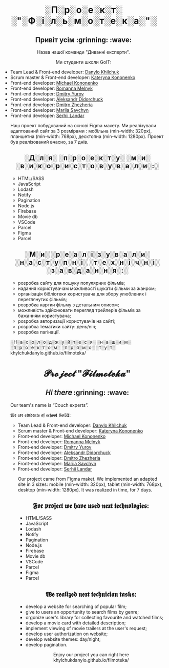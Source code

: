 <h1 align="center"  color="red">░П░р░о░е░к░т░ ░"░Ф░і░л░ь░м░о░т░е░к░а░"░</h1>
<h2 align="center"> Привіт усім :grinning: :wave:</h2>
<p align="center"> Назва нашої команди "Диванні експерти".</p>
<p align="center">Ми студенти школи GoIT:</p>
<ul>
<li>Team Lead & Front-end developer: <a href="https://github.com/KhylchukDanylo" >Danylo Khilchuk</a></li>
<li>Scrum master & Front-end developer: <a href="https://github.com/EkaterinaKononenko"> Kateryna Kononenko</a></li>
<li>Front-end developer: <a href="https://github.com/MichaelKononenko"> Michael Kononenko</a></li>
<li>Front-end developer: <a href="https://github.com/RomannaLG1" >Romanna Melnyk</a></li>
<li>Front-end developer: <a href="https://github.com/yurov-37" >Dmitry Yurov</a></li>
<li>Front-end developer: <a href="https://github.com/DidorchukAlexandr" >Aleksandr Didorchuck</a></li>
<li>Front-end developer: <a href="https://github.com/Dmitruhub" >Dmitro Zhezheria</a></li>
<li>Front-end developer: <a href="https://github.com/S-Mariia" >Mariia Savchyn</a></li>
<li>Front-end developer: <a href="https://github.com/Landar-S" >Serhii Landar</a></li>

<p>Наш проект побудований на основі Figma макету. Ми реалізували адаптований сайт за 3 розмірами : мобільна (min-width: 320px), планшетна (min-width: 768px), десктопна (min-width: 1280px). Проект був реалізований вчасно, за 7 днів.</p>

<h2 align="center">░Д░л░я░ ░п░р░о░е░к░т░у░ ░м░и░ ░в░и░к░о░р░и░с░т░о░в░у░в░а░л░и░:░</h2>
<ul>
<li>HTML/SASS</li>
<li>JavaScript</li>
<li>Lodash</li>
<li>Notify</li>
<li>Pagination</li>
<li>Node.js</li>
<li>Firebase</li>
<li>Movie db</li>
<li>VSCode</li>
<li>Parcel</li>
<li>Figma</li>
<li>Parcel</li>
</ul>

<h2 align="center">░М░и░ ░р░е░а░л░і░з░у░в░а░л░и░ ░н░а░с░т░у░п░н░і░ ░т░е░х░н░і░ч░н░і░ ░з░а░в░д░а░н░н░я░:░</h2>
<ul>
<li>розробка сайту для пошуку популярних фільмів;</li>
<li>надання користувачам можливості шукати фільми за жанром;</li>
<li>організація бібліотеки користувача для збору улюблених і переглянутих фільмів;</li>
<li>розробка картки фільму з детальним описом;</li>
<li>можливість здійснювати перегляд трейлерів фільмів за бажанням користувача;</li>
<li>розробка авторизації користувачів на сайті;</li>
<li>розробка тематики сайту: день/ніч;</li>
<li>розробка пагінації.</li>
</ul>
<p>░Н░а░с░о░л░о░д░ж░у░й░т░е░с░я░ ░н░а░ш░и░м░ ░п░р░о░е░к░т░о░м░ ░п░р░я░м░о░ ░т░у░т░ khylchukdanylo.github.io/filmoteka/</p>

<h1 align="center" color="red">𝓟𝓻𝓸𝓳𝓮𝓬𝓽 "𝓕𝓲𝓵𝓶𝓸𝓽𝓮𝓴𝓪"</h1>
<h2 align="center"> 𝘏𝘪 𝘵𝘩𝘦𝘳𝘦 :grinning: :wave:</h2> 
<p> Our team's name is “Сouch experts”.</p>

<p>𝖂𝖊 𝖆𝖗𝖊 𝖘𝖙𝖚𝖉𝖊𝖓𝖙𝖘 𝖔𝖋 𝖘𝖈𝖍𝖔𝖔𝖑 𝕲𝖔𝕴𝕿:</p>
<ul>
<li>Team Lead & Front-end developer: <a href="https://github.com/KhylchukDanylo" >Danylo Khilchuk</a></li>
<li>Scrum master & Front-end developer: <a href="https://github.com/EkaterinaKononenko"> Kateryna Kononenko</a></li>
<li>Front-end developer: <a href="https://github.com/MichaelKononenko"> Michael Kononenko</a></li>
<li>Front-end developer: <a href="https://github.com/RomannaLG1" >Romanna Melnyk</a></li>
<li>Front-end developer: <a href="https://github.com/yurov-37" >Dmitry Yurov</a></li>
<li>Front-end developer: <a href="https://github.com/DidorchukAlexandr" >Aleksandr Didorchuck</a></li>
<li>Front-end developer: <a href="https://github.com/Dmitruhub" >Dmitro Zhezheria</a></li>
<li>Front-end developer: <a href="https://github.com/S-Mariia" >Mariia Savchyn</a></li>
<li>Front-end developer: <a href="https://github.com/Landar-S" >Serhii Landar</a></li>

<p>Our project came from Figma maket. We implemented an adapted site in 3 sizes: mobile (min-width: 320px), tablet (min-width: 768px), desktop (min-width: 1280px). It was realized in time, for 7 days.</p>

<h2 align="center">𝕱𝖔𝖗 𝖕𝖗𝖔𝖏𝖊𝖈𝖙 𝖜𝖊 𝖍𝖆𝖛𝖊 𝖚𝖘𝖊𝖉 𝖓𝖊𝖝𝖙 𝖙𝖊𝖈𝖍𝖓𝖔𝖑𝖔𝖌𝖎𝖊𝖘:</h2>
<ul>
<li>HTML/SASS</li>
<li>JavaScript</li>
<li>Lodash</li>
<li>Notify</li>
<li>Pagination</li>
<li>Node.js</li>
<li>Firebase</li>
<li>Movie db</li>
<li>VSCode</li>
<li>Parcel</li>
<li>Figma</li>
<li>Parcel</li>
</ul>

<h2 align="center">𝖂𝖊 𝖗𝖊𝖆𝖑𝖎𝖟𝖊𝖉 𝖓𝖊𝖝𝖙 𝖙𝖊𝖈𝖍𝖓𝖎𝖈𝖎𝖆𝖓 𝖙𝖆𝖘𝖐𝖘:</h2>
<ul>
<li>develop a website for searching of popular film;</li>
<li>give to users an opportunity to search films by genre;</li>
<li>orgonize user's library for collecting favourite and watched films;</li>
<li>develop a movie card with detailed description;</li>
<li>implement viewing of movie trailers at the user's request;</li>
<li>develop user authorization on website;</li>
<li>develop website themes: day/night;</li>
<li>develop pagination.</li>
</ul>
<p align="center">
Enjoy our project you can right here khylchukdanylo.github.io/filmoteka/</p>
